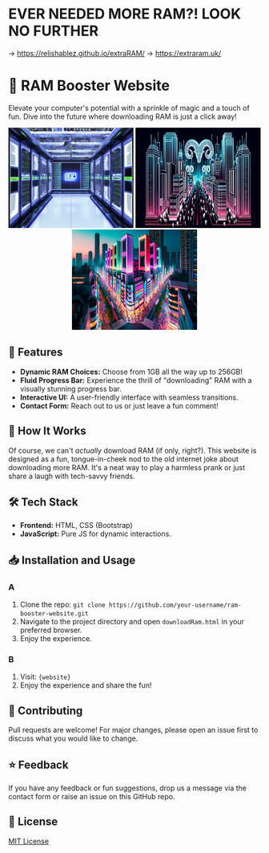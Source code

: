 # EVER NEEDED MORE RAM?! LOOK NO FURTHER 
-> https://relishablez.github.io/extraRAM/
-> https://extraram.uk/

# 🚀 RAM Booster Website

Elevate your computer's potential with a sprinkle of magic and a touch of fun. Dive into the future where downloading RAM is just a click away!
<div align="center">
<img src="./superramservers.png" width="250" height="200"> <img src="./ram.png" width="250" height="200"> <img src="./ram_chip.png" width="250" height="200"> 
</div>


## 🌟 Features
- **Dynamic RAM Choices:** Choose from 1GB all the way up to 256GB!
- **Fluid Progress Bar:** Experience the thrill of "downloading" RAM with a visually stunning progress bar.
- **Interactive UI:** A user-friendly interface with seamless transitions.
- **Contact Form:** Reach out to us or just leave a fun comment!

## 🚀 How It Works
Of course, we can't _actually_ download RAM (if only, right?). This website is designed as a fun, tongue-in-cheek nod to the old internet joke about downloading more RAM. It's a neat way to play a harmless prank or just share a laugh with tech-savvy friends.

## 🛠️ Tech Stack
- **Frontend:** HTML, CSS (Bootstrap)
- **JavaScript:** Pure JS for dynamic interactions.

## 📥 Installation and Usage
### A
1. Clone the repo: `git clone https://github.com/your-username/ram-booster-website.git`
2. Navigate to the project directory and open `downloadRam.html` in your preferred browser.
3. Enjoy the experience.
### B
1. Visit: `{website}`
2. Enjoy the experience and share the fun!

## 🤝 Contributing
Pull requests are welcome! For major changes, please open an issue first to discuss what you would like to change.

## ⭐ Feedback
If you have any feedback or fun suggestions, drop us a message via the contact form or raise an issue on this GitHub repo.

## 📜 License
[MIT License](./LICENSE)
